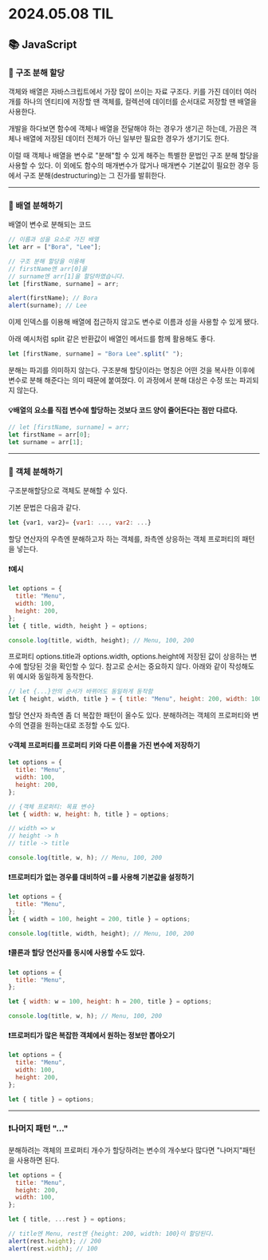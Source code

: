 # 2024.05.08 TIL

## 📚 JavaScript

### 🚨 구조 분해 할당

객체와 배열은 자바스크립트에서 가장 많이 쓰이는 자료 구조다. 키를 가진 데이터 여러 개를 하나의 엔티티에 저장할 땐 객체를, 컬렉션에 데이터를 순서대로 저장할 땐 배열을 사용한다.

개발을 하다보면 함수에 객체나 배열을 전달해야 하는 경우가 생기곤 하는데, 가끔은 객체나 배열에 저장된 데이터 전체가 아닌 일부만 필요한 경우가 생기기도 한다.

이럴 때 객체나 배열을 변수로 "분해"할 수 있게 해주는 특별한 문법인 구조 분해 할당을 사용할 수 있다. 이 외에도 함수의 매개변수가 많거나 매개변수 기본값이 필요한 경우 등에서 구조 분해(destructuring)는 그 진가를 발휘한다.

---

### 🚨 배열 분해하기

배열이 변수로 분해되는 코드

```js
// 이름과 성을 요소로 가진 배열
let arr = ["Bora", "Lee"];

// 구조 분해 할당을 이용해
// firstName엔 arr[0]을
// surname엔 arr[1]을 할당하였습니다.
let [firstName, surname] = arr;

alert(firstName); // Bora
alert(surname); // Lee
```

이제 인덱스를 이용해 배열에 접근하지 않고도 변수로 이름과 성을 사용할 수 있게 됐다.

아래 예시처럼 split 같은 반환값이 배열인 메서드를 함께 활용해도 좋다.

```js
let [firstName, surname] = "Bora Lee".split(" ");
```

분해는 파괴를 의미하지 않는다. 구조분해 할당이라는 명칭은 어떤 것을 복사한 이후에 변수로 분해 해준다는 의미 때문에 붙여졌다. 이 과정에서 분해 대상은 수정 또는 파괴되지 않는다.

#### 💡배열의 요소를 직접 변수에 할당하는 것보다 코드 양이 줄어든다는 점만 다르다.

```js
// let [firstName, surname] = arr;
let firstName = arr[0];
let surname = arr[1];
```

---

### 🚨 객체 분해하기

구조분해할당으로 객체도 분해할 수 있다.

기본 문법은 다음과 같다.

```js
let {var1, var2}= {var1: ..., var2: ...}
```

할당 연산자의 우측엔 분해하고자 하는 객체를, 좌측엔 상응하는 객체 프로퍼티의 패턴을 넣는다.

#### ❗️예시

```js
let options = {
  title: "Menu",
  width: 100,
  height: 200,
};
let { title, width, height } = options;

console.log(title, width, height); // Menu, 100, 200
```

프로퍼티 options.title과 options.width, options.height에 저장된 값이 상응하는 변수에 할당된 것을 확인할 수 있다. 참고로 순서는 중요하지 않다. 아래와 같이 작성해도 위 예시와 동일하게 동작한다.

```js
// let {...}안의 순서가 바뀌어도 동일하게 동작함
let { height, width, title } = { title: "Menu", height: 200, width: 100 };
```

할당 연산자 좌측엔 좀 더 복잡한 패턴이 올수도 있다. 분해하려는 객체의 프로퍼티와 변수의 연결을 원하는대로 조정할 수도 있다.

#### 💡객체 프로퍼티를 프로퍼티 키와 다른 이름을 가진 변수에 저장하기

```js
let options = {
  title: "Menu",
  width: 100,
  height: 200,
};

// {객체 프로퍼티: 목표 변수}
let { width: w, height: h, title } = options;

// width => w
// height -> h
// title -> title

console.log(title, w, h); // Menu, 100, 200
```

#### ❗️프로퍼티가 없는 경우를 대비하여 =를 사용해 기본값을 설정하기

```js
let options = {
  title: "Menu",
};
let { width = 100, height = 200, title } = options;

console.log(title, width, height); // Menu, 100, 200
```

#### ❗️콜론과 할당 연산자를 동시에 사용할 수도 있다.

```js
let options = {
  title: "Menu",
};

let { width: w = 100, height: h = 200, title } = options;

console.log(title, w, h); // Menu, 100, 200
```

#### ❗️프로퍼티가 많은 복잡한 객체에서 원하는 정보만 뽑아오기

```js
let options = {
  title: "Menu",
  width: 100,
  height: 200,
};

let { title } = options;
```

---

### ❗️나머지 패턴 "..."

분해하려는 객체의 프로퍼티 개수가 할당하려는 변수의 개수보다 많다면 "나머지"패턴을 사용하면 된다.

```js
let options = {
  title: "Menu",
  height: 200,
  width: 100,
};

let { title, ...rest } = options;

// title엔 Menu, rest엔 {height: 200, width: 100}이 할당된다.
alert(rest.height); // 200
alert(rest.width); // 100
```
